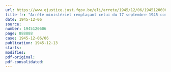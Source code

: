```yaml
---
url: https://www.ejustice.just.fgov.be/eli/arrete/1945/12/06/1945120606/justel
title-fr: "Arrêté ministériel remplaçant celui du 17 septembre 1945 complétant l'arrêté du 12 juin 1945, relatif à la mobilisation de la récolte de 1945 (abrogé par AM 31-12-1945, art. 8)"
date: 1945-12-06
source:
number: 1945120606
page: 888888
case: 1945-12-06/06
publication: 1945-12-13
starts:
modifies:
pdf-original:
pdf-consolidated:
---
```


